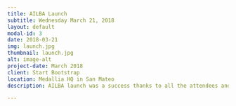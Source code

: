 ```yaml
---
title: AILBA Launch
subtitle: Wednesday March 21, 2018
layout: default
modal-id: 3
date: 2018-03-21
img: launch.jpg
thumbnail: launch.jpg
alt: image-alt
project-date: March 2018
client: Start Bootstrap
location: Medallia HQ in San Mateo
description: AILBA launch was a success thanks to all the attendees and our fantastic speakers - Sarah Schaedler of Kirkland&Ellis and Pieter Gunst of Legal.io.

---
```

